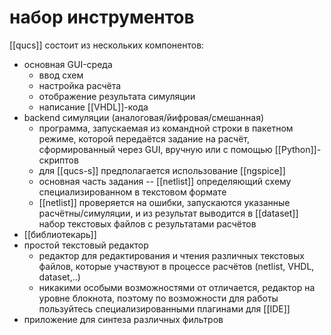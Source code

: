 # набор инструментов

[[qucs]] состоит из нескольких компонентов:
- основная GUI-среда
	- ввод схем
	- настройка расчёта
	- отображение результата симуляции
	- написание [[VHDL]]-кода
- backend симуляции (аналоговая/йифровая/смешанная)
	- программа, запускаемая из командной строки в пакетном режиме, которой передаётся задание на расчёт, сформированный через GUI, вручную или с помощью [[Python]]-скриптов
	- для [[qucs-s]] предполагается использование [[ngspice]]
	- основная часть задания -- [[netlist]] определяющий схему специализированном в текстовом формате
	- [[netlist]] проверяется на ошибки, запускаются указанные расчётны/симуляции, и из результат выводится в [[dataset]] набор текстовых файлов с результатами расчётов
- [[библиотекарь]]
- простой текстовый редактор
	- редактор для редактирования и чтения различных текстовых файлов, которые участвуют в процессе расчётов (netlist, VHDL, dataset,..)
	- никакими особыми возможностями от отличается, редактор на уровне блокнота, поэтому по возможности для работы пользуйтесь специализированными плагинами для [[IDE]]
- приложение для синтеза различных фильтров

